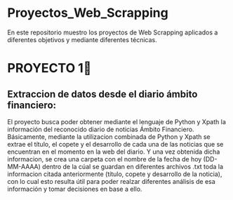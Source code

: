 # Proyectos_Web_Scrapping
En este repositorio muestro los proyectos de Web Scrapping aplicados a diferentes objetivos y mediante diferentes técnicas.

# **PROYECTO 1**:newspaper:
## Extraccion de datos desde el diario ámbito financiero:

El proyecto busca poder obtener mediante el lenguaje de Python y Xpath la información del reconocido diario de noticias Ámbito Financiero. Básicamente, mediante la utilizacion combinada de Python y Xpath se extrae el título, el copete y el desarrollo de cada una de las noticias que se encuentran en el momento en la web del diario. Y una vez obtenida dicha informacion, se crea una carpeta con el nombre de la fecha de hoy (DD-MM-AAAA) dentro de la cúal se guardan en diferentes archivos .txt toda la informacion citada anteriormente (título, copete y desarrollo de la noticia), con lo cual esto resulta útil para poder realzar diferentes análisis de esa información y tomar decisiones en base a ello. 
